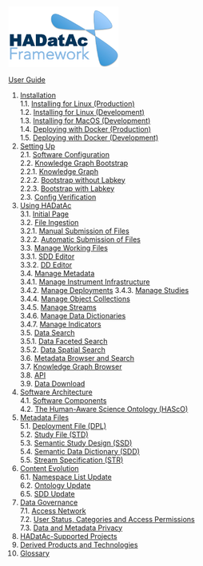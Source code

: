 <img src="https://raw.githubusercontent.com/paulopinheiro1234/hadatac-screenshots/master/hadatac-logo.png" width="220">

[User Guide](https://github.com/paulopinheiro1234/hadatac/wiki/HADatAc-User-Guide)   

1. [Installation](https://github.com/paulopinheiro1234/hadatac/wiki/HADatAc-User-Guide#1-installing-hadatac)  
   1.1. [Installing for Linux (Production)](https://github.com/paulopinheiro1234/hadatac/wiki/1.1.-Installing-for-Linux-(Production))  
   1.2. [Installing for Linux (Development)](https://github.com/paulopinheiro1234/hadatac/wiki/1.2.-Installing-for-Linux-(Developer))  
   1.3. [Installing for MacOS (Development)](https://github.com/paulopinheiro1234/hadatac/wiki/1.3.-Installing-for-MacOS-(OSX))  
   1.4. [Deploying with Docker (Production)](https://github.com/paulopinheiro1234/hadatac/wiki/1.4.-Deploying-with-Docker-(Production))  
   1.5. [Deploying with Docker (Development)](https://github.com/paulopinheiro1234/hadatac/wiki/1.5.-Deploying-with-Docker-(Development))  
2. [Setting Up](https://github.com/paulopinheiro1234/hadatac/wiki/HADatAc-User-Guide#2-setting-up-hadatac)  
   2.1. [Software Configuration](https://github.com/paulopinheiro1234/hadatac/wiki/2.1.-Software-Configuration)  
   2.2. [Knowledge Graph Bootstrap](https://github.com/paulopinheiro1234/hadatac/wiki/2.2.-Knowledge-Graph-Bootstrap)   
        2.2.1. [Knowledge Graph](https://github.com/paulopinheiro1234/hadatac/wiki/2.2.-Knowledge-Graph-Bootstrap#221-hadatac-knowledge-graph-kg)   
        2.2.2. [Bootstrap without Labkey](https://github.com/paulopinheiro1234/hadatac/wiki/2.2.-Knowledge-Graph-Bootstrap#222-bootstrap-without-labkey)   
        2.2.3. [Bootstrap with Labkey](https://github.com/paulopinheiro1234/hadatac/wiki/2.2.-Knowledge-Graph-Bootstrap#223-boostrap-with-labkey)   
   2.3. [Config Verification](https://github.com/paulopinheiro1234/hadatac/wiki/2.3.-Config-Verification)  
3. [Using HADatAc](https://github.com/paulopinheiro1234/hadatac/wiki/HADatAc-User-Guide#3-using-hadatac)  
   3.1. [Initial Page](https://github.com/paulopinheiro1234/hadatac/wiki/3.1.-Initial-Page)  
   3.2. [File Ingestion](https://github.com/paulopinheiro1234/hadatac/wiki/3.2.-Manage-Data-File-Ingestion)      
        3.2.1. [Manual Submission of Files](https://github.com/paulopinheiro1234/hadatac/wiki/3.2.-Manage-Data-File-Ingestion#321-manual-submission-of-data-file-for-ingestion)      
        3.2.2. [Automatic Submission of Files](https://github.com/paulopinheiro1234/hadatac/wiki/3.2.-Manage-Data-File-Ingestion#322-automatic-submission-of-data-file-for-ingestion)  
   3.3. [Manage Working Files](https://github.com/paulopinheiro1234/hadatac/wiki/3.3.-Manage-Working-Files)  
        3.3.1. [SDD Editor](https://github.com/paulopinheiro1234/hadatac/wiki/3.3.1.-SDD-Editor)   
        3.3.2. [DD Editor](https://github.com/paulopinheiro1234/hadatac/wiki/3.3.2.-Data-Dictionary-Editor)   
   3.4. [Manage Metadata](https://github.com/paulopinheiro1234/hadatac/wiki/3.4.-Metadata-Ingest)  
        3.4.1. [Manage Instrument Infrastructure](https://github.com/paulopinheiro1234/hadatac/wiki/3.4.1.-Manage-Instrument-Infarstructure)  
        3.4.2. [Manage Deployments](https://github.com/paulopinheiro1234/hadatac/wiki/3.4.2.-Manage-Deployments) 
        3.4.3. [Manage Studies](https://github.com/paulopinheiro1234/hadatac/wiki/3.4.3.-Manage-Studies)   
        3.4.4. [Manage Object Collections]()   
        3.4.5. [Manage Streams](https://github.com/paulopinheiro1234/hadatac/wiki/3.4.5.-Manage-Streams)  
        3.4.6. [Manage Data Dictionaries]()  
        3.4.7. [Manage Indicators]()  
   3.5. [Data Search](https://github.com/paulopinheiro1234/hadatac/wiki/3.5.-Data-Search)  
        3.5.1. [Data Faceted Search](https://github.com/paulopinheiro1234/hadatac/wiki/3.5.1-Data-Faceted-Search)  
        3.5.2. [Data Spatial Search](https://github.com/paulopinheiro1234/hadatac/wiki/3.5.2.-Data-Spatial-Search)     
   3.6. [Metadata Browser and Search](https://github.com/paulopinheiro1234/hadatac/wiki/3.6.-Metadata-Browser-and-Search)  
   3.7. [Knowledge Graph Browser](https://github.com/paulopinheiro1234/hadatac/wiki/3.7.-Knowledge-Graph-Browser)  
   3.8. [API](https://github.com/paulopinheiro1234/hadatac/wiki/3.8.-API)  
   3.9. [Data Download](https://github.com/paulopinheiro1234/hadatac/wiki/3.9.-Data-Download)  
4. [Software Architecture](https://github.com/paulopinheiro1234/hadatac/wiki/HADatAc-User-Guide#4-software-architecture-and-knowledge-specification)  
   4.1. [Software Components](https://github.com/paulopinheiro1234/hadatac/wiki/4.1.-Software-Components)   
   4.2. [The Human-Aware Science Ontology (HAScO)](https://github.com/paulopinheiro1234/hadatac/wiki/4.2.-The-Human-Aware-Science-Ontology-(HAScO))   
5. [Metadata Files](https://github.com/paulopinheiro1234/hadatac/wiki/5.-Metadata-Files)  
   5.1. [Deployment File (DPL)](https://github.com/paulopinheiro1234/hadatac/wiki/5.1.-Deployment-File-(DPL))       
   5.2. [Study File (STD)]()   
   5.3. [Semantic Study Design (SSD)](https://github.com/paulopinheiro1234/hadatac/wiki/5.3.-Semantic-Study-Design-(SSD))   
   5.4. [Semantic Data Dictionary (SDD)](https://github.com/paulopinheiro1234/hadatac/wiki/5.4.-Semantic-Data-Dictionary-(SDD))   
   5.5. [Stream Specification (STR)](https://github.com/paulopinheiro1234/hadatac/wiki/5.5.-Stream-Specification-(STR))       
6. [Content Evolution](https://github.com/paulopinheiro1234/hadatac/wiki/6.-Content-Evolution)  
   6.1. [Namespace List Update](https://github.com/paulopinheiro1234/hadatac/wiki/6.1.-Namespace-List-Update)   
   6.2. [Ontology Update](https://github.com/paulopinheiro1234/hadatac/wiki/6.2.-Ontology-Update)  
   6.5. [SDD Update](https://github.com/paulopinheiro1234/hadatac/wiki/6.5.-SDD-Update)   
7. [Data Governance](https://github.com/paulopinheiro1234/hadatac/wiki/7.-Data-Governance)  
   7.1. [Access Network](https://github.com/paulopinheiro1234/hadatac/wiki/7.1.-Access-Network)  
   7.2. [User Status, Categories and Access Permissions](https://github.com/paulopinheiro1234/hadatac/wiki/7.2.-User-Status,-Categories-and-Access-Permissions)  
   7.3. [Data and Metadata Privacy](https://github.com/paulopinheiro1234/hadatac/wiki/7.3.-Data-and-Metadata-Privacy)  
8. [HADatAc-Supported Projects](https://github.com/paulopinheiro1234/hadatac/wiki/8.-HADatAc-Supported-Projects)  
9. [Derived Products and Technologies](https://github.com/paulopinheiro1234/hadatac/wiki/9.-Derived-Products-and-Technologies) 
10. [Glossary](https://github.com/paulopinheiro1234/hadatac/wiki/10.-Glossary)